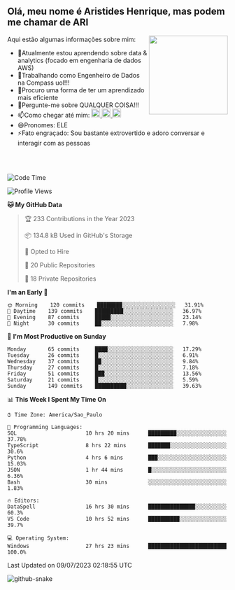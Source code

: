 ## Olá, meu nome é Aristides Henrique, mas podem me chamar de ARI

<div >
Aqui estão algumas informações sobre mim:<img align="right" height="180em" src="https://user-images.githubusercontent.com/97318481/177042589-45d62122-82a9-4a32-b3a7-87b322825b2f.png">
</div>

- 🌱Atualmente estou aprendendo sobre data & analytics (focado em engenharia de dados AWS)
- 👯Trabalhando como Engenheiro de Dados na Compass uol!!!
- 🤔Procuro uma forma de ter um aprendizado mais eficiente
- 💬Pergunte-me sobre QUALQUER COISA!!!
- 📫Como chegar até mim:
  <a href="https://www.instagram.com/aryhenry/" target="_blank">
  <img src="https://img.shields.io/badge/-Instagram-%23E4405F?style=for-the-badge&logo=instagram&logoColor=black" height="20px">
  </a>
  <a href="https://www.linkedin.com/in/aristides-henrique/" target="_blank">
  <img src="https://img.shields.io/badge/-LinkedIn-%230077B5?style=for-the-badge&logo=linkedin&logoColor=black" height="20px">
  </a> 
  <a href="mailto:arihenriqueuna@gmail.com">
  <img src="https://img.shields.io/badge/-Gmail-%23333?style=for-the-badge&logo=gmail&logoColor=white" height="20px">
  </a>
- 😄Pronomes: ELE
- ⚡Fato engraçado: Sou bastante extrovertido e adoro conversar e interagir com as pessoas
<br/>
<br/>


<!--START_SECTION:waka-->
![Code Time](http://img.shields.io/badge/Code%20Time-941%20hrs%2058%20mins-blue)

![Profile Views](http://img.shields.io/badge/Profile%20Views-40-blue)

**🐱 My GitHub Data** 

> 🏆 233 Contributions in the Year 2023
 > 
> 📦 134.8 kB Used in GitHub's Storage 
 > 
> 💼 Opted to Hire
 > 
> 📜 20 Public Repositories 
 > 
> 🔑 18 Private Repositories  
 > 
**I'm an Early 🐤** 

```text
🌞 Morning    120 commits    ████████░░░░░░░░░░░░░░░░░   31.91% 
🌇 Daytime    139 commits    █████████░░░░░░░░░░░░░░░░   36.97% 
🌃 Evening    87 commits     █████░░░░░░░░░░░░░░░░░░░░   23.14% 
🌙 Night      30 commits     ██░░░░░░░░░░░░░░░░░░░░░░░   7.98%

```
📅 **I'm Most Productive on Sunday** 

```text
Monday       65 commits     ████░░░░░░░░░░░░░░░░░░░░░   17.29% 
Tuesday      26 commits     █░░░░░░░░░░░░░░░░░░░░░░░░   6.91% 
Wednesday    37 commits     ██░░░░░░░░░░░░░░░░░░░░░░░   9.84% 
Thursday     27 commits     █░░░░░░░░░░░░░░░░░░░░░░░░   7.18% 
Friday       51 commits     ███░░░░░░░░░░░░░░░░░░░░░░   13.56% 
Saturday     21 commits     █░░░░░░░░░░░░░░░░░░░░░░░░   5.59% 
Sunday       149 commits    ██████████░░░░░░░░░░░░░░░   39.63%

```


📊 **This Week I Spent My Time On** 

```text
⌚︎ Time Zone: America/Sao_Paulo

💬 Programming Languages: 
SQL                      10 hrs 20 mins      █████████░░░░░░░░░░░░░░░░   37.78% 
TypeScript               8 hrs 22 mins       ███████░░░░░░░░░░░░░░░░░░   30.6% 
Python                   4 hrs 6 mins        ███░░░░░░░░░░░░░░░░░░░░░░   15.03% 
JSON                     1 hr 44 mins        █░░░░░░░░░░░░░░░░░░░░░░░░   6.36% 
Bash                     30 mins             ░░░░░░░░░░░░░░░░░░░░░░░░░   1.83%

🔥 Editors: 
DataSpell                16 hrs 30 mins      ███████████████░░░░░░░░░░   60.3% 
VS Code                  10 hrs 52 mins      ██████████░░░░░░░░░░░░░░░   39.7%

💻 Operating System: 
Windows                  27 hrs 23 mins      █████████████████████████   100.0%

```


 Last Updated on 09/07/2023 02:18:55 UTC
<!--END_SECTION:waka-->

<img alt="github-snake" src="https://github.com/AriHenrique/AriHenrique/blob/output/github-contribution-grid-snake-dark.svg" />

